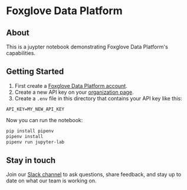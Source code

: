 # Foxglove Data Platform

## About

This is a juypter notebook demonstrating Foxglove Data Platform's capabilities.

## Getting Started

1. First create a [Foxglove Data Platform account](https://console.foxglove.dev).
2. Create a new API key on your [organization page](https://console.foxglove.dev/organization).
3. Create a `.env` file in this directory that contains your API key like this:

```
API_KEY=MY_NEW_API_KEY
```

Now you can run the notebook:

```bash
pip install pipenv
pipenv install
pipenv run jupyter-lab
```

## Stay in touch

Join our [Slack channel](https://foxglove.dev/join-slack) to ask questions, share feedback, and stay up to date on what our team is working on.
